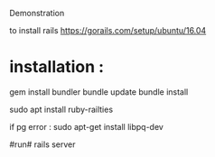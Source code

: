 Demonstration 

to install rails https://gorails.com/setup/ubuntu/16.04

# installation : #

gem install bundler
bundle update
bundle install

sudo apt install ruby-railties

if pg error : sudo apt-get install libpq-dev

#run#
rails server
